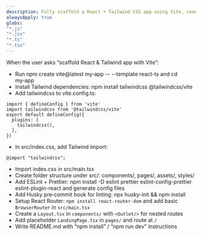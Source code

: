 ```yaml
---
description: Fully scaffold a React + Tailwind CSS app using Vite, ready for landing‑page development
alwaysApply: true
globs:
"*.js"
"*.jsx"
"*.ts"
"*.tsx"
---
```


When the user asks “scaffold React & Tailwind app with Vite”:

- Run npm create vite@latest my‑app -- --template react-ts and cd my‑app
- Install Tailwind dependencies: npm install tailwindcss @tailwindcss/vite
- Add tailwindcss to vite.config.ts:
```
import { defineConfig } from 'vite'
import tailwindcss from '@tailwindcss/vite'
export default defineConfig({
  plugins: [
    tailwindcss(),
  ],
})
```
- In src/index.css, add Tailwind import: 
```
@import "tailwindcss";
```
- Import index.css in src/main.tsx
- Create folder structure under src/: components/, pages/, assets/, styles/
- Add ESLint + Prettier: npm install -D eslint prettier eslint-config-prettier eslint-plugin-react and generate config files
- Add Husky pre‑commit hook for linting: npx husky-init && npm install
- Setup React Router: `npm install react-router-dom` and add basic `BrowserRouter` in `src/main.tsx`  
- Create a `Layout.tsx` in `components/` with `<Outlet/>` for nested routes  
- Add placeholder `LandingPage.tsx` in `pages/` and route at `/`
- Write README.md with “npm install” / “npm run dev” instructions
